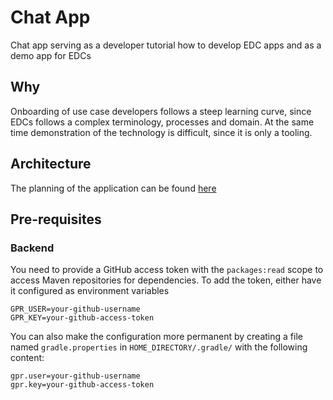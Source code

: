# Chat App

Chat app serving as a developer tutorial how to develop EDC apps and as a demo app for EDCs

## Why

Onboarding of use case developers follows a steep learning curve, since EDCs follows a complex terminology, processes and domain. At the same time demonstration of the technology is difficult, since it is only a tooling.

## Architecture

The planning of the application can be found [here](docs/planning/README.md)

## Pre-requisites

### Backend

You need to provide a GitHub access token with the `packages:read` scope to access Maven repositories for dependencies.
To add the token, either have it configured as environment variables

```
GPR_USER=your-github-username
GPR_KEY=your-github-access-token
```

You can also make the configuration more permanent by creating a file named `gradle.properties` in `HOME_DIRECTORY/.gradle/` with the following content:

```
gpr.user=your-github-username
gpr.key=your-github-access-token
```
